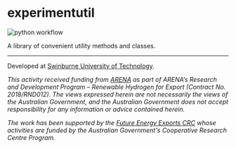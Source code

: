 # experimentutil

![python workflow](https://github.com/swinburne-sensing/experimentutil/actions/workflows/python.yml/badge.svg)

A library of convenient utility methods and classes.

---

Developed at [Swinburne University of Technology](https://swin.edu.au).

*This activity received funding from [ARENA](https://arena.gov.au) as part of ARENA’s Research and Development Program – Renewable Hydrogen for Export (Contract No. 2018/RND012). The views expressed herein are not necessarily the views of the Australian Government, and the Australian Government does not accept responsibility for any information or advice contained herein.*

*The work has been supported by the [Future Energy Exports CRC](https://www.fenex.org.au) whose activities are funded by the Australian Government's Cooperative Research Centre Program.*
